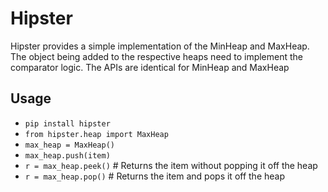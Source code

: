# Hipster

Hipster provides a simple implementation of the MinHeap and MaxHeap. The object being added to the respective heaps need to implement the comparator logic. The APIs are identical for MinHeap and MaxHeap

## Usage
- ```pip install hipster```
- ```from hipster.heap import MaxHeap```
- ```max_heap = MaxHeap()```
- ```max_heap.push(item)```
- ```r = max_heap.peek()``` # Returns the item without popping it off the heap
- ```r = max_heap.pop()``` # Returns the item and pops it off the heap


